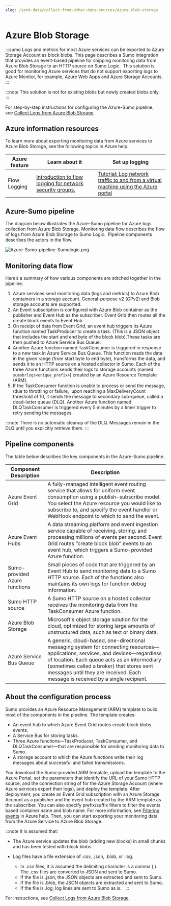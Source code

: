 ```yaml
---
slug: /send-data/collect-from-other-data-sources/azure-blob-storage
---
```


# Azure Blob Storage

:::sumo
Logs and metrics for most Azure services can be exported to Azure Storage Account as block blobs. This page describes a Sumo integration that provides an event-based pipeline for shipping monitoring data from Azure Blob Storage to an HTTP source on Sumo Logic.  This solution is good for monitoring Azure services that do not support exporting logs to Azure Monitor, for example, Azure Web Apps and Azure Storage Accounts. 
:::

:::note
This solution is not for existing blobs but newly created blobs only. 
:::

For step-by-step instructions for configuring the Azure-Sumo pipeline, see [Collect Logs from Azure Blob Storage](collect-logs-azure-blob-storage.md).

## Azure information resources

To learn more about exporting monitoring data from Azure services to Azure Blob Storage, see the following topics in Azure help.  

| Azure feature | Learn about it | Set up logging |
|--|--|--|
| Flow Logging | [Introduction to flow logging for network security groups.](https://docs.microsoft.com/en-us/azure/network-watcher/network-watcher-nsg-flow-logging-overview) | [Tutorial: Log network traffic to and from a virtual machine using the Azure portal](https://docs.microsoft.com/en-us/azure/network-watcher/network-watcher-nsg-flow-logging-portal) |

## Azure-Sumo pipeline

The diagram below illustrates the Azure-Sumo pipeline for Azure logs collection from Azure Blob Storage. Monitoring data flow describes the flow of logs from Azure Blob Storage to Sumo Logic.  Pipeline components describes the actors in the flow.

![Azure-Sumo-pipeline-Sumologic.png](/img/send-data/Azure-Sumo-pipeline-Sumologic.png)

## Monitoring data flow

Here’s a summary of how various components are stitched together in the pipeline.

1. Azure services send monitoring data (logs and metrics) to Azure Blob containers in a storage account. General-purpose v2 (GPv2) and Blob storage accounts are supported.
1. An Event subscription is configured with Azure Blob container as the publisher and Event Hub as the subscriber. Event Grid then routes all the create block events to Event Hub. 
1. On receipt of data from Event Grid, an event hub triggers its Azure function named TaskProducer to create a task. (This is a JSON object that includes the start and end byte of the block blob).These tasks are then pushed to Azure Service Bus Queue.
1. Another Azure function named TaskConsumer is triggered in response to a new task in Azure Service Bus Queue. This function reads the data in the given range (from start byte to end byte), transforms the data, and sends it to an HTTP source on a hosted collector in Sumo. Each of the three Azure functions sends their logs to storage accounts (named `sumobrlogs<unique_prefix>`) created by an Azure Resource Template (ARM).
1. If the TaskConsumer function is unable to process or send the message, (due to throttling or failure,  upon reaching a MaxDeliveryCount threshold of 10, it sends the message to secondary sub-queue, called a dead-letter queue (DLQ). Another Azure function named DLQTaskConsumer is triggered every 5 minutes by a timer trigger to retry sending the messages.

:::note
There is no automatic cleanup of the DLQ. Messages remain in the DLQ until you explicitly retrieve them.
:::

## Pipeline components

The table below describes the key components in the Azure-Sumo pipeline.

| Component Description     | Description |
|--|--|
| Azure Event Grid | A fully-managed intelligent event routing service that allows for uniform event consumption using a publish-subscribe model. You select the Azure resource you would like to subscribe to, and specify the event handler or WebHook endpoint to which to send the event.  |
| Azure Event Hubs | A data streaming platform and event ingestion service capable of receiving, storing. and processing millions of events per second. Event Grid routes “create block blob” events to an event hub, which triggers a Sumo-provided Azure function. |
| Sumo-provided Azure functions | Small pieces of code that are triggered by an Event Hub to send monitoring data to a Sumo HTTP source. Each of the functions also maintains its own logs for function debug information. |
| Sumo HTTP source | A Sumo HTTP source on a hosted collector receives the monitoring data from the TaskConsumer Azure function.  |
| Azure Blob Storage | Microsoft's object storage solution for the cloud, optimized for storing large amounts of unstructured data, such as text or binary data. |
| Azure Service Bus Queue | A generic, cloud-based, one-directional messaging system for connecting resources—applications, services, and devices—regardless of location. Each queue acts as an intermediary (sometimes called a broker) that stores sent messages until they are received. Each message is received by a single recipient. |

## About the configuration process

Sumo provides an Azure Resource Management (ARM) template to build most of the components in the pipeline. The template creates: 

* An event hub to which Azure Event Grid routes create block blobs events. 
* A Service Bus for storing tasks.
* Three Azure functions—TaskProducer, TaskConsumer, and DLQTaskConsumer—that are responsible for sending monitoring data to Sumo.
* A storage account to which the Azure functions write their log messages about successful and failed transmissions.

You download the Sumo-provided ARM template, upload the template to the Azure Portal, set the parameters that identify the URL of your Sumo HTTP source, and the connection string of for the Azure Storage Account (where Azure services export their logs), and deploy the template. After deployment, you create an Event Grid subscription with an Azure Storage Account as a publisher and the event hub created by the ARM template as the subscriber. You can also specify prefix/suffix filters to filter the events based container name and blob name. For more information, see [Filtering events](https://docs.microsoft.com/en-us/azure/storage/blobs/storage-blob-event-overview#filtering-events) in Azure help. Then, you can start exporting your monitoring data from the Azure Service to Azure Blob Storage.   

:::note
It is assumed that:

* The Azure service updates the blob (adding new blocks) in small chunks and has been tested with block blobs.
* Log files have a file extension of .csv, .json, .blob, or .log.

  * In .csv files, it is assumed the delimiting character is a comma (,). The .csv files are converted to JSON and sent to Sumo.
  * If the file is .json, the JSON objects are extracted and sent to Sumo.
  * If the file is .blob, the JSON objects are extracted and sent to Sumo.
  * If the file is .log, log lines are sent to Sumo as is.  
:::

For instructions, see [Collect Logs from Azure Blob Storage](collect-logs-azure-blob-storage.md).
